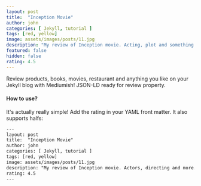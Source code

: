 ```yaml
---
layout: post
title:  "Inception Movie"
author: john
categories: [ Jekyll, tutorial ]
tags: [red, yellow]
image: assets/images/posts/11.jpg
description: "My review of Inception movie. Acting, plot and something else in this short description."
featured: false
hidden: false
rating: 4.5
---
```


Review products, books, movies, restaurant and anything you like on your Jekyll blog with Mediumish! JSON-LD ready for review property.

#### How to use?

It's actually really simple! Add the rating in your YAML front matter. It also supports halfs:

```html
---
layout: post
title:  "Inception Movie"
author: john
categories: [ Jekyll, tutorial ]
tags: [red, yellow]
image: assets/images/posts/11.jpg
description: "My review of Inception movie. Actors, directing and more."
rating: 4.5
---
```
